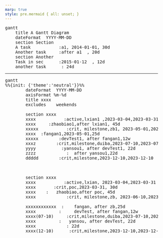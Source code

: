 ```yaml
---
marp: true
style: pre.mermaid { all: unset; }
---
```


<pre class="mermaid">
gantt
    title A Gantt Diagram
    dateFormat  YYYY-MM-DD
    section Section
    A task           :a1, 2014-01-01, 30d
    Another task     :after a1  , 20d
    section Another
    Task in sec      :2015-01-12  , 12d
    another task      : 24d
</pre>

---

<pre class="mermaid">
gantt
%%{init: {'theme':'neutral'}}%% 
        dateFormat  YYYY-MM-DD
        axisFormat %m-%d
        title xxxx
        excludes    weekends
        
        section xxxx
        xxxx           :active,lxian1 ,2023-03-04,2023-03-31
        xxxx     :zhaobiao1,after lxian1, 45d
        xxxxx	        :crit, milestone,zb1, 2023-05-01,2023-05-01
        xxxx  :fangan1,2023-05-01,25d
        xxxxx        :devTest1, after fangan1,12w
        xxxz	    :crit,milestone,duiba,2023-07-10,2023-07-10
        yyyy          :yansou1, after devTest1, 22d
        zzzz            :  after yansou1,22d
        ddddd	     :crit,milestone,2023-12-10,2023-12-10
        
        
        
        section xxxx 
        xxxx           :active,lxian, 2023-03-04,2023-03-31
        xxxx       :crit,poc,2023-03-31, 30d
        xxxx    :   zhaobiao,after poc, 45d
        xxxx	        :crit, milestone,zb, 2023-06-10,2023-06-10
        
        xxxxxxxxxxxx  :    fangan, after zb,25d
        xxxx         :     devTest, after fangan,12w
        xxxx(07-10)	    :crit,milestone,duiba,2023-07-10,2023-07-10
        xxxx         :   yansou, after devTest, 22d
        xxxx            : 22d
        xxxx(12-10)	     :crit,milestone,2023-12-10,2023-12-10
           
</pre>

<script type="module">
    import mermaid from 'https://cdn.jsdelivr.net/npm/mermaid@10.0.0/dist/mermaid.esm.min.mjs';
    mermaid.initialize({ startOnLoad: true });
    window.addEventListener('vscode.markdown.updateContent', function() { mermaid.init() });
</script>